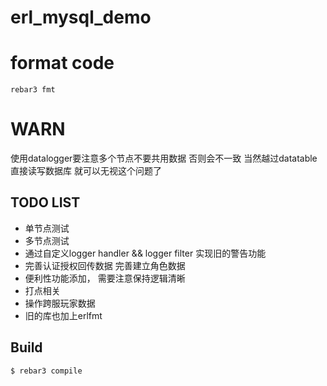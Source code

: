 erl_mysql_demo
=====
# format code
    rebar3 fmt

# WARN
使用datalogger要注意多个节点不要共用数据 否则会不一致
当然越过datatable 直接读写数据库 就可以无视这个问题了


## TODO LIST
- 单节点测试
- 多节点测试
- 通过自定义logger handler && logger filter 实现旧的警告功能
- 完善认证授权回传数据 完善建立角色数据
- 便利性功能添加， 需要注意保持逻辑清晰
- 打点相关
- 操作跨服玩家数据
- 旧的库也加上erlfmt


Build
-----

    $ rebar3 compile
